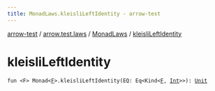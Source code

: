 ```yaml
---
title: MonadLaws.kleisliLeftIdentity - arrow-test
---
```


[arrow-test](../../index.html) / [arrow.test.laws](../index.html) / [MonadLaws](index.html) / [kleisliLeftIdentity](./kleisli-left-identity.html)

# kleisliLeftIdentity

`fun <F> Monad<`[`F`](kleisli-left-identity.html#F)`>.kleisliLeftIdentity(EQ: Eq<Kind<`[`F`](kleisli-left-identity.html#F)`, `[`Int`](https://kotlinlang.org/api/latest/jvm/stdlib/kotlin/-int/index.html)`>>): `[`Unit`](https://kotlinlang.org/api/latest/jvm/stdlib/kotlin/-unit/index.html)
